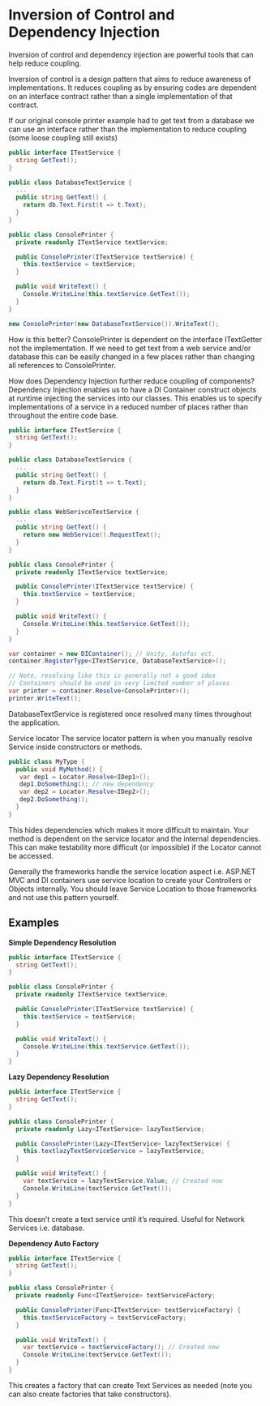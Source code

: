 # Inversion of Control and Dependency Injection

Inversion of control and dependency injection are powerful tools that can help reduce coupling.

Inversion of control is a design pattern that aims to reduce awareness of implementations. It reduces coupling as by ensuring codes are dependent on an interface contract rather than a single implementation of that contract.

If our original console printer example had to get text from a database we can use an interface rather than the implementation to reduce coupling (some loose coupling still exists)

```csharp
public interface ITextService {
  string GetText();
}

public class DatabaseTextService {
  ...
  public string GetText() {
    return db.Text.First(t => t.Text);
  }
}

public class ConsolePrinter {
  private readonly ITextService textService;

  public ConsolePrinter(ITextService textService) {
    this.textService = textService;
  }

  public void WriteText() {
    Console.WriteLine(this.textService.GetText());
  }
}

new ConsolePrinter(new DatabaseTextService()).WriteText();
```

How is this better?
ConsolePrinter is dependent on the interface ITextGetter not the implementation. If we need to get text from a web service and/or database this can be easily changed in a few places rather than changing all references to ConsolePrinter. 

How does Dependency Injection further reduce coupling of components?
Dependency Injection enables us to have a DI Container construct objects at runtime injecting the services into our classes. This enables us to specify implementations of a service in a reduced number of places rather than throughout the entire code base. 

```csharp
public interface ITextService {
  string GetText();
}

public class DatabaseTextService {
  ...
  public string GetText() {
    return db.Text.First(t => t.Text);
  }
}

public class WebSerivceTextService {
  ...
  public string GetText() {
    return new WebService().RequestText();
  }
}

public class ConsolePrinter {
  private readonly ITextService textService;

  public ConsolePrinter(ITextService textService) {
    this.textService = textService;
  }

  public void WriteText() {
    Console.WriteLine(this.textService.GetText());
  }
}

var container = new DIContainer(); // Unity, Autofac ect.
container.RegisterType<ITextService, DatabaseTextService>();

// Note, resolving like this is generally not a good idea
// Containers should be used in very limited number of places
var printer = container.Resolve<ConsolePrinter>();
printer.WriteText();
```

DatabaseTextService is registered once resolved many times throughout the application.

Service locator
The service locator pattern is when you manually resolve Service inside constructors or methods.

```csharp
public class MyType {
  public void MyMethod() {
   var dep1 = Locator.Resolve<IDep1>();
   dep1.DoSomething(); // new dependency
   var dep2 = Locator.Resolve<IDep2>();
   dep2.DoSomething(); 
  } 
}
```

This hides dependencies which makes it more difficult to maintain. Your method is dependent on the service locator and the internal dependencies. This can make testability more difficult (or impossible) if the Locator cannot be accessed.

Generally the frameworks handle the service location aspect i.e. ASP.NET MVC and DI containers use service location to create your Controllers or Objects internally. You should leave Service Location to those frameworks and not use this pattern yourself.

## Examples

**Simple Dependency Resolution**

```csharp
public interface ITextService {
  string GetText();
}

public class ConsolePrinter {
  private readonly ITextService textService;

  public ConsolePrinter(ITextService textService) {
    this.textService = textService;
  }

  public void WriteText() {
    Console.WriteLine(this.textService.GetText());
  }
}
```

**Lazy Dependency Resolution**

```csharp
public interface ITextService {
  string GetText();
}

public class ConsolePrinter {
  private readonly Lazy<ITextService> lazyTextService;

  public ConsolePrinter(Lazy<ITextService> lazyTextService) {
    this.textlazyTextServiceService = lazyTextService;
  }

  public void WriteText() {
    var textService = lazyTextService.Value; // Created now
    Console.WriteLine(textService.GetText());
  }
}
```
This doesn’t create a text service until it’s required. Useful for Network Services i.e. database.

**Dependency Auto Factory**
```csharp
public interface ITextService {
  string GetText();
}

public class ConsolePrinter {
  private readonly Func<ITextService> textServiceFactory;

  public ConsolePrinter(Func<ITextService> textServiceFactory) {
    this.textServiceFactory = textServiceFactory;
  }

  public void WriteText() {
    var textService = textServiceFactory(); // Created now
    Console.WriteLine(textService.GetText());
  }
}
```

This creates a factory that can create Text Services as needed (note you can also create factories that take constructors).